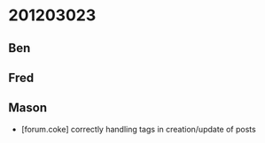 # 201203023

## Ben



## Fred



## Mason
- [forum.coke] correctly handling tags in creation/update of posts

